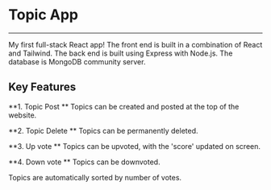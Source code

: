 <h1>Topic App</h1>

----

My first full-stack React app! The front end is built in a combination of React and Tailwind. The back end is built using Express with Node.js. The database is MongoDB community server.

<h2>Key Features</h2>

**1. Topic Post
**
Topics can be created and posted at the top of the website.

**2. Topic Delete
**
Topics can be permanently deleted.

**3. Up vote
**
Topics can be upvoted, with the 'score' updated on screen.

**4. Down vote
**
Topics can be downvoted. 

Topics are automatically sorted by number of votes.
